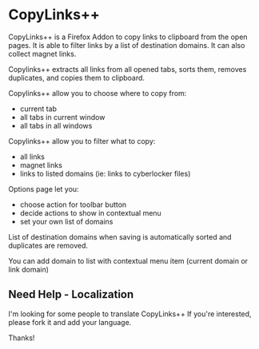 # CopyLinks++

CopyLinks++ is a Firefox Addon to copy links to clipboard from the open pages.
It is able to filter links by a list of destination domains.
It can also collect magnet links.


Copylinks++ extracts all links from all opened tabs, sorts them, removes duplicates, and copies them to clipboard.

Copylinks++ allow you to choose where to copy from:
- current tab
- all tabs in current window
- all tabs in all windows

Copylinks++ allow you to filter what to copy:
- all links
- magnet links
- links to listed domains (ie: links to cyberlocker files)

Options page let you:
- choose action for toolbar button
- decide actions to show in contextual menu
- set your own list of domains

List of destination domains when saving is automatically sorted and duplicates are removed.

You can add domain to list with contextual menu item (current domain or link domain)

## Need Help - Localization

I'm looking for some people to translate CopyLinks++
If you're interested, please fork it and add your language.

Thanks!
